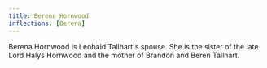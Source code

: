 ```yaml
---
title: Berena Hornwood
inflections: [Berena]
---
```


Berena Hornwood is Leobald Tallhart's spouse. She is the sister of the late Lord Halys Hornwood and the mother of Brandon and Beren Tallhart.


